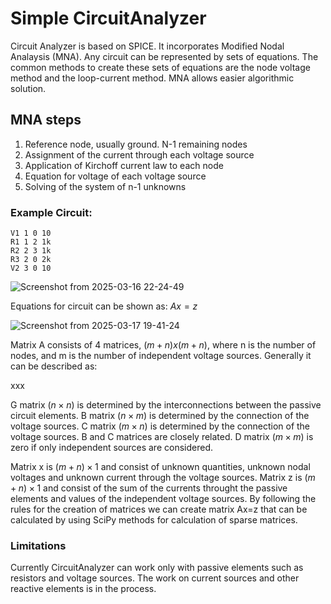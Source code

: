 # Simple CircuitAnalyzer 

Circuit Analyzer is based on SPICE. It incorporates Modified Nodal Analaysis (MNA). Any circuit can be represented by sets of equations. 
The common methods to create these sets of equations are the node voltage method and the loop-current method. MNA allows easier algorithmic
solution.

## MNA steps
  1. Reference node, usually ground. N-1 remaining nodes
  2. Assignment of the current through each voltage source
  3. Application of Kirchoff current law to each node
  4. Equation for voltage of each voltage source
  5. Solving of the system of n-1 unknowns

### Example Circuit:
```
V1 1 0 10
R1 1 2 1k
R2 2 3 1k
R3 2 0 2k
V2 3 0 10
```
![Screenshot from 2025-03-16 22-24-49](https://github.com/user-attachments/assets/12ec8f1c-fd6c-492f-8b7a-2108bfb24ebd)

Equations for circuit can be shown as:
  $Ax = z$

  ![Screenshot from 2025-03-17 19-41-24](https://github.com/user-attachments/assets/469d50df-b59d-41a2-bb3a-44bc4e863046)


Matrix A consists of 4 matrices, $(m+n)x(m+n)$, where n is the number of nodes, and m is the number of independent voltage sources. Generally it can be described as:

xxx

G matrix $(n × n)$ is determined by the interconnections between the passive circuit elements.
B matrix $(n × m)$ is determined by the connection of the voltage sources.
C matrix $(m × n)$ is determined by the connection of the voltage sources. B and C matrices are closely related.
D matrix $(m × m)$ is zero if only independent sources are considered.

Matrix x is  $(m + n) × 1$ and consist of unknown quantities, unknown nodal voltages and unknown current through the voltage sources.
Matrix z is  $(m + n) × 1$ and consist of the sum of the currents throught the passive elements and values of the independent voltage sources.
By following the rules for the creation of matrices we can create matrix Ax=z that can be calculated by using SciPy methods for calculation of sparse matrices.

### Limitations
Currently CircuitAnalyzer can work only with passive elements such as resistors and voltage sources. The work on current sources and other reactive elements is in the process.






